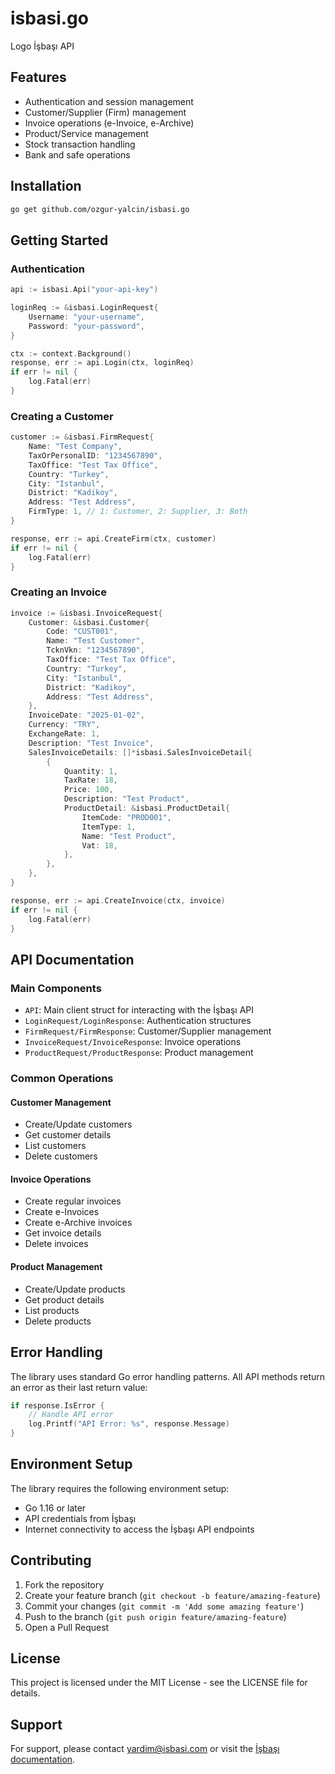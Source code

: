 # isbasi.go
Logo İşbaşı API

## Features

- Authentication and session management
- Customer/Supplier (Firm) management
- Invoice operations (e-Invoice, e-Archive)
- Product/Service management
- Stock transaction handling
- Bank and safe operations

## Installation

```bash
go get github.com/ozgur-yalcin/isbasi.go
```

## Getting Started

### Authentication

```go
api := isbasi.Api("your-api-key")

loginReq := &isbasi.LoginRequest{
    Username: "your-username",
    Password: "your-password",
}

ctx := context.Background()
response, err := api.Login(ctx, loginReq)
if err != nil {
    log.Fatal(err)
}
```

### Creating a Customer

```go
customer := &isbasi.FirmRequest{
    Name: "Test Company",
    TaxOrPersonalID: "1234567890",
    TaxOffice: "Test Tax Office",
    Country: "Turkey",
    City: "Istanbul",
    District: "Kadikoy",
    Address: "Test Address",
    FirmType: 1, // 1: Customer, 2: Supplier, 3: Both
}

response, err := api.CreateFirm(ctx, customer)
if err != nil {
    log.Fatal(err)
}
```

### Creating an Invoice

```go
invoice := &isbasi.InvoiceRequest{
    Customer: &isbasi.Customer{
        Code: "CUST001",
        Name: "Test Customer",
        TcknVkn: "1234567890",
        TaxOffice: "Test Tax Office",
        Country: "Turkey",
        City: "Istanbul",
        District: "Kadikoy",
        Address: "Test Address",
    },
    InvoiceDate: "2025-01-02",
    Currency: "TRY",
    ExchangeRate: 1,
    Description: "Test Invoice",
    SalesInvoiceDetails: []*isbasi.SalesInvoiceDetail{
        {
            Quantity: 1,
            TaxRate: 18,
            Price: 100,
            Description: "Test Product",
            ProductDetail: &isbasi.ProductDetail{
                ItemCode: "PROD001",
                ItemType: 1,
                Name: "Test Product",
                Vat: 18,
            },
        },
    },
}

response, err := api.CreateInvoice(ctx, invoice)
if err != nil {
    log.Fatal(err)
}
```

## API Documentation

### Main Components

- `API`: Main client struct for interacting with the İşbaşı API
- `LoginRequest/LoginResponse`: Authentication structures
- `FirmRequest/FirmResponse`: Customer/Supplier management
- `InvoiceRequest/InvoiceResponse`: Invoice operations
- `ProductRequest/ProductResponse`: Product management

### Common Operations

#### Customer Management
- Create/Update customers
- Get customer details
- List customers
- Delete customers

#### Invoice Operations
- Create regular invoices
- Create e-Invoices
- Create e-Archive invoices
- Get invoice details
- Delete invoices

#### Product Management
- Create/Update products
- Get product details
- List products
- Delete products

## Error Handling

The library uses standard Go error handling patterns. All API methods return an error as their last return value:

```go
if response.IsError {
    // Handle API error
    log.Printf("API Error: %s", response.Message)
}
```

## Environment Setup

The library requires the following environment setup:

- Go 1.16 or later
- API credentials from İşbaşı
- Internet connectivity to access the İşbaşı API endpoints

## Contributing

1. Fork the repository
2. Create your feature branch (`git checkout -b feature/amazing-feature`)
3. Commit your changes (`git commit -m 'Add some amazing feature'`)
4. Push to the branch (`git push origin feature/amazing-feature`)
5. Open a Pull Request

## License

This project is licensed under the MIT License - see the LICENSE file for details.

## Support

For support, please contact yardim@isbasi.com or visit the [İşbaşı documentation](https://isbasi.com/documentation).